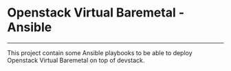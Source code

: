# Openstack Virtual Baremetal - Ansible
---------------------------------------

This project contain some Ansible playbooks to be able to deploy Openstack
Virtual Baremetal on top of devstack.
